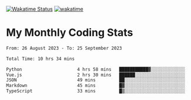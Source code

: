 [![Wakatime Status](https://github.com/noopurphalak/noopurphalak/workflows/wakatime-status-update/badge.svg)](https://github.com/noopurphalak/noopurphalak/actions/workflows/main.yml)
[![wakatime](https://wakatime.com/badge/user/80ace140-ef40-4fdd-b8ed-f3be3d2e1aea.svg)](https://wakatime.com/@80ace140-ef40-4fdd-b8ed-f3be3d2e1aea)

# My Monthly Coding Stats

<!--START_SECTION:waka-->

```txt
From: 26 August 2023 - To: 25 September 2023

Total Time: 10 hrs 34 mins

Python                     4 hrs 58 mins   ███████████▓░░░░░░░░░░░░░   47.03 %
Vue.js                     2 hrs 30 mins   ██████░░░░░░░░░░░░░░░░░░░   23.68 %
JSON                       49 mins         ██░░░░░░░░░░░░░░░░░░░░░░░   07.86 %
Markdown                   45 mins         █▓░░░░░░░░░░░░░░░░░░░░░░░   07.22 %
TypeScript                 33 mins         █▒░░░░░░░░░░░░░░░░░░░░░░░   05.29 %
```

<!--END_SECTION:waka-->
